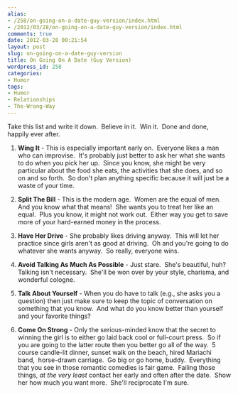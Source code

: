 ```yaml
---
alias:
- /258/on-going-on-a-date-guy-version/index.html
- /2012/03/28/on-going-on-a-date-guy-version/index.html
comments: true
date: 2012-03-28 00:21:54
layout: post
slug: on-going-on-a-date-guy-version
title: On Going On A Date (Guy Version)
wordpress_id: 258
categories:
- Humor
tags:
- Humor
- Relationships
- The-Wrong-Way
---
```


Take this list and write it down.  Believe in it.  Win it.  Done and done, happily ever after.



	
  1. **Wing It** - This is especially important early on.  Everyone likes a man who can improvise.  It's probably just better to ask her what she wants to do when you pick her up.  Since you know, she might be very particular about the food she eats, the activities that she does, and so on and so forth.  So don't plan anything specific because it will just be a waste of your time.

	
  2. **Split The Bill** - This is the modern age.  Women are the equal of men.  And you know what that means!  She wants you to treat her like an equal.  Plus you know, it might not work out.  Either way you get to save more of your hard-earned money in the process.

	
  3. **Have Her Drive** - She probably likes driving anyway.  This will let her practice since girls aren't as good at driving.  Oh and you're going to do whatever she wants anyway.  So really, everyone wins.

	
  4. **Avoid Talking As Much As Possible** - Just stare.  She's beautiful, huh?  Talking isn't necessary.  She'll be won over by your style, charisma, and wonderful cologne.

	
  5. **Talk About Yourself** - When you do have to talk (e.g., she asks you a question) then just make sure to keep the topic of conversation on something that you know.  And what do you know better than yourself and your favorite things?

	
  6. **Come On Strong** - Only the serious-minded know that the secret to winning the girl is to either go laid back cool or full-court press.  So if you are going to the latter route then you better go all of the way.  5 course candle-lit dinner, sunset walk on the beach, hired Mariachi band,  horse-drawn carriage.  Go big or go home, buddy.  Everything that you see in those romantic comedies is fair game.  Failing those things, _at the very least_ contact her early and often after the date.  Show her how much you want more.  She'll reciprocate I'm sure.


